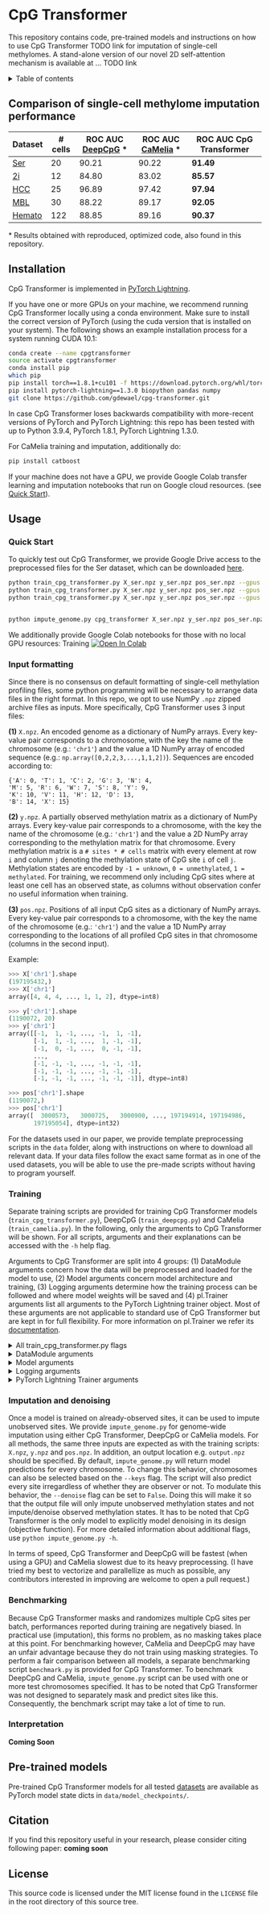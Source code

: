 # CpG Transformer

This repository contains code, pre-trained models and instructions on how to use CpG Transformer TODO link
for imputation of single-cell methylomes.
A stand-alone version of our novel 2D self-attention mechanism is available at ... TODO link


<details><summary>Table of contents</summary>
  
- [Comparison of single-cell methylome imputation performance](#perf-comp)
- [Installation](#install)
- [Usage](#usage)
  - [Quick Start](#quickstart)
  - [Input formatting](#input)
  - [Training](#train)
  - [Imputation and denoising](#impute)
  - [Benchmarking](#benchmark)
  - [Interpretation](#interpret)
- [Pre-trained models](#pretrained)
- [Citation](#citation)
- [License](#license)
</details>


## Comparison of single-cell methylome imputation performance <a name="perf-comp"></a>

| Dataset | # cells | ROC AUC [DeepCpG](https://doi.org/10.1186/s13059-017-1189-z) \* | ROC AUC [CaMelia](https://doi.org/10.1093/bioinformatics/btab029) \* | ROC AUC CpG Transformer |
| - | - | - | - | - | 
| [Ser](https://www.ncbi.nlm.nih.gov/geo/query/acc.cgi?acc=GSE56879) | 20 | 90.21 | 90.22 | **91.49** | 
| [2i](https://www.ncbi.nlm.nih.gov/geo/query/acc.cgi?acc=GSE56879) | 12 | 84.80 | 83.02 | **85.57** | 
| [HCC](https://www.ncbi.nlm.nih.gov/geo/query/acc.cgi?acc=GSE65364) | 25 | 96.89 | 97.42 | **97.94** | 
| [MBL](https://www.ncbi.nlm.nih.gov/geo/query/acc.cgi?acc=GSE125499) | 30 | 88.22 | 89.17 | **92.05** |
| [Hemato](https://www.ncbi.nlm.nih.gov/geo/query/acc.cgi?acc=GSE87197) | 122 | 88.85 | 89.16 | **90.37** |


\* Results obtained with reproduced, optimized code, also found in this repository.


## Installation <a name="install"></a>

CpG Transformer is implemented in [PyTorch Lightning](https://github.com/PyTorchLightning/pytorch-lightning).

If you have one or more GPUs on your machine, we recommend running CpG Transformer locally using a conda environment.
Make sure to install the correct version of PyTorch (using the cuda version that is installed on your system).
The following shows an example installation process for a system running CUDA 10.1:

```bash
conda create --name cpgtransformer
source activate cpgtransformer
conda install pip
which pip
pip install torch==1.8.1+cu101 -f https://download.pytorch.org/whl/torch_stable.html
pip install pytorch-lightning==1.3.0 biopython pandas numpy
git clone https://github.com/gdewael/cpg-transformer.git
```

In case CpG Transformer loses backwards compatibility with more-recent versions of PyTorch and PyTorch Lightning: this repo has been tested with up to Python 3.9.4, PyTorch 1.8.1, PyTorch Lightning 1.3.0.

For CaMelia training and imputation, additionally do:
```bash
pip install catboost
```

If your machine does not have a GPU, we provide Google Colab transfer learning and imputation notebooks that run on Google cloud resources. (see [Quick Start](#quickstart)).


## Usage <a name="usage"></a>

### Quick Start  <a name="quickstart"></a>


To quickly test out CpG Transformer, we provide Google Drive access to the preprocessed files for the Ser dataset, which can be downloaded [here](https://drive.google.com/drive/folders/1zNvyOX0F0ztDFEsgwaeTdsxJYo0_fQgg).

```bash
python train_cpg_transformer.py X_ser.npz y_ser.npz pos_ser.npz --gpus 1 # train from scratch with one gpu
python train_cpg_transformer.py X_ser.npz y_ser.npz pos_ser.npz --gpus 2 --accelerator ddp # train with multiple gpus
python train_cpg_transformer.py X_ser.npz y_ser.npz pos_ser.npz --gpus 1 --transfer_checkpoint data/model_checkpoints/Ser_model.pt # transfer learning


python impute_genome.py cpg_transformer X_ser.npz y_ser.npz pos_ser.npz --model_checkpoint path/to/saved/model.ckpt
```

We additionally provide Google Colab notebooks for those with no local GPU resources: Training [![Open In Colab](https://colab.research.google.com/assets/colab-badge.svg)](https://colab.research.google.com/github/gdewael/cpg-transformer/blob/main/notebooks/train_cpg_transformer.ipynb)


### Input formatting  <a name="input"></a>

Since there is no consensus on default formatting of single-cell methylation profiling files, some python programming will be necessary to arrange data files in the right format. In this repo, we opt to use NumPy `.npz` zipped archive files as inputs. More specifically, CpG Transformer uses 3 input files:

**(1)** `X.npz`. An encoded genome as a dictionary of NumPy arrays. Every key-value pair corresponds to a chromosome, with the key the name of the chromosome (e.g.: `'chr1'`) and the value a 1D NumPy array of encoded sequence (e.g.: `np.array([0,2,2,3,...,1,1,2])`). Sequences are encoded according to:
```
{'A': 0, 'T': 1, 'C': 2, 'G': 3, 'N': 4,
'M': 5, 'R': 6, 'W': 7, 'S': 8, 'Y': 9,
'K': 10, 'V': 11, 'H': 12, 'D': 13,
'B': 14, 'X': 15}
```

**(2)** `y.npz`. A partially observed methylation matrix as a dictionary of NumPy arrays. Every key-value pair corresponds to a chromosome, with the key the name of the chromosome (e.g.: `'chr1'`) and the value a 2D NumPy array corresponding to the methylation matrix for that chromosome. Every methylation matrix is a `# sites * # cells` matrix with every element at row `i` and column `j` denoting the methylation state of CpG site `i` of cell `j`. Methylation states are encoded by `-1 = unknown`, `0 = unmethylated`, `1 = methylated`. For training, we recommend only including CpG sites where at least one cell has an observed state, as columns without observation confer no useful information when training.

**(3)** `pos.npz`. Positions of all input CpG sites as a dictionary of NumPy arrays. Every key-value pair corresponds to a chromosome, with the key the name of the chromosome (e.g.: `'chr1'`) and the value a 1D NumPy array corresponding to the locations of all profiled CpG sites in that chromosome (columns in the second input).

Example:

```python
>>> X['chr1'].shape
(197195432,)
>>> X['chr1']
array([4, 4, 4, ..., 1, 1, 2], dtype=int8)

>>> y['chr1'].shape
(1190072, 20)
>>> y['chr1']
array([[-1,  1, -1, ..., -1,  1, -1],
       [-1,  1, -1, ...,  1, -1, -1],
       [-1,  0, -1, ...,  0, -1, -1],
       ...,
       [-1, -1, -1, ..., -1, -1, -1],
       [-1, -1, -1, ..., -1, -1, -1],
       [-1, -1, -1, ..., -1, -1, -1]], dtype=int8)

>>> pos['chr1'].shape
(1190072,)
>>> pos['chr1']
array([  3000573,   3000725,   3000900, ..., 197194914, 197194986,
       197195054], dtype=int32)
```

For the datasets used in our paper, we provide template preprocessing scripts in the `data` folder, along with instructions on where to download all relevant data. If your data files follow the exact same format as in one of the used datasets, you will be able to use the pre-made scripts without having to program yourself.

<!-- TODO simple script for simple tsv file inputs. also for converting np arrays to tsv files.-->

### Training <a name="train"></a>

Separate training scripts are provided for training CpG Transformer models (`train_cpg_transformer.py`), DeepCpG (`train_deepcpg.py`) and CaMelia (`train_camelia.py`). In the following, only the arguments to CpG Transformer will be shown. For all scripts, arguments and their explanations can be accessed with the `-h` help flag.

Arguments to CpG Transformer are split into 4 groups: (1) DataModule arguments concern how the data will be preprocessed and loaded for the model to use, (2) Model arguments concern model architecture and training, (3) Logging arguments determine how the training process can be followed and where model weights will be saved and (4) pl.Trainer arguments list all arguments to the PyTorch Lightning trainer object. Most of these arguments are not applicable to standard use of CpG Transformer but are kept in for full flexibility. For more information on pl.Trainer we refer its [documentation](https://pytorch-lightning.readthedocs.io/en/latest/common/trainer.html#).


<details><summary>All train_cpg_transformer.py flags</summary>

```
python train_cpg_transformer.py -h
usage: train_cpg_transformer.py [-h] [--segment_size int] [--fracs float [float ...]]
                                [--mask_p float] [--mask_random_p float] [--resample_cells int]
                                [--resample_cells_val int] [--val_keys str [str ...]]
                                [--test_keys str [str ...]] [--batch_size int] [--n_workers int]
                                [--transfer_checkpoint str] [--RF int] [--n_conv_layers int]
                                [--DNA_embed_size int] [--cell_embed_size int]
                                [--CpG_embed_size int] [--n_transformers int] [--act str]
                                [--transf_hsz int] [--n_heads int] [--head_dim int]
                                [--window int] [--layernorm boolean] [--CNN_do float]
                                [--transf_do float] [--lr float] [--lr_decay_factor float]
                                [--warmup_steps int] [--tensorboard boolean] [--log_folder str]
                                [--experiment_name str] [--earlystop boolean] [--patience int]
                                [--logger [str_to_bool]] [--checkpoint_callback [str_to_bool]]
                                [--default_root_dir str] [--gradient_clip_val float]
                                [--gradient_clip_algorithm str] [--process_position int]
                                [--num_nodes int] [--num_processes int]
                                [--gpus _gpus_allowed_type] [--auto_select_gpus [str_to_bool]]
                                [--tpu_cores _gpus_allowed_type] [--log_gpu_memory str]
                                [--progress_bar_refresh_rate int]
                                [--overfit_batches _int_or_float_type] [--track_grad_norm float]
                                [--check_val_every_n_epoch int]
                                [--fast_dev_run [str_to_bool_or_int]]
                                [--accumulate_grad_batches int] [--max_epochs int]
                                [--min_epochs int] [--max_steps int] [--min_steps int]
                                [--max_time str] [--limit_train_batches _int_or_float_type]
                                [--limit_val_batches _int_or_float_type]
                                [--limit_test_batches _int_or_float_type]
                                [--limit_predict_batches _int_or_float_type]
                                [--val_check_interval _int_or_float_type]
                                [--flush_logs_every_n_steps int] [--log_every_n_steps int]
                                [--accelerator str] [--sync_batchnorm [str_to_bool]]
                                [--precision int] [--weights_summary str]
                                [--weights_save_path str] [--num_sanity_val_steps int]
                                [--truncated_bptt_steps int] [--resume_from_checkpoint str]
                                [--profiler str] [--benchmark [str_to_bool]]
                                [--deterministic [str_to_bool]]
                                [--reload_dataloaders_every_epoch [str_to_bool]]
                                [--auto_lr_find [str_to_bool_or_str]]
                                [--replace_sampler_ddp [str_to_bool]]
                                [--terminate_on_nan [str_to_bool]]
                                [--auto_scale_batch_size [str_to_bool_or_str]]
                                [--prepare_data_per_node [str_to_bool]] [--plugins str]
                                [--amp_backend str] [--amp_level str] [--distributed_backend str]
                                [--move_metrics_to_cpu [str_to_bool]]
                                [--multiple_trainloader_mode str]
                                [--stochastic_weight_avg [str_to_bool]]
                                X y pos

Training script for CpG Transformer.

positional arguments:
  X                     NumPy file containing encoded genome.
  y                     NumPy file containing methylation matrix.
  pos                   NumPy file containing positions of CpG sites.

optional arguments:
  -h, --help            show this help message and exit
```

</details>

<details><summary>DataModule arguments</summary>
    
```
DataModule:
  Data Module arguments

  --segment_size int    Bin size in number of CpG sites (columns) that every batch will contain.
                        If GPU memory is exceeded, this option can be lowered. (default: 1024)
  --fracs float [float ...]
                        Fraction of every chromosome that will go to train, val, test
                        respectively. Is ignored for chromosomes that occur in --val_keys or
                        --test_keys. (default: [1, 0, 0])
  --mask_p float        How many sites to mask each batch as a percentage of the number of
                        columns in the batch. (default: 0.25)
  --mask_random_p float
                        The percentage of masked sites to instead randomize. (default: 0.2)
  --resample_cells int  Whether to resample cells every training batch. Reduces complexity. If
                        GPU memory is exceeded, this option can be used. (default: None)
  --resample_cells_val int
                        Whether to resample cells every validation batch. If GPU memory is
                        exceeded, this option can be used. (default: None)
  --val_keys str [str ...]
                        Names/keys of validation chromosomes. (default: ['chr5'])
  --test_keys str [str ...]
                        Names/keys of test chromosomes. (default: ['chr10'])
  --batch_size int      Batch size. (default: 1)
  --n_workers int       Number of worker threads to use in data loading. Increase if you
                        experience a CPU bottleneck. (default: 4)
```
    
</details>

<details><summary>Model arguments</summary>
    
```
Model:
  CpG Transformer Hyperparameters

  --transfer_checkpoint str
                        .ckpt file to transfer model weights from. Has to be either a `.ckpt`
                        pytorch lightning checkpoint or a `.pt` pytorch state_dict. If a `.ckpt`
                        file is provided, then all following model arguments will not be used
                        (apart from `--lr`). If a `.pt` file is provided, then all following
                        model arguments HAVE to correspond to the arguments of the saved model.
                        When doing transfer learning, a lower-than-default learning rate (`--lr`)
                        is advised. (default: None)
  --RF int              Receptive field of the underlying CNN. (default: 1001)
  --n_conv_layers int   Number of convolutional layers, only 2 or 3 are possible. (default: 2)
  --DNA_embed_size int  Output embedding hidden size of the CNN. (default: 32)
  --cell_embed_size int
                        Cell embedding hidden size. (default: 32)
  --CpG_embed_size int  CpG embedding hidden size. (default: 32)
  --n_transformers int  Number of transformer modules to use. (default: 4)
  --act str             Activation function in transformer feed-forward, either relu or gelu.
                        (default: relu)
  --transf_hsz int      Hidden dimension size in the transformer. (default: 64)
  --n_heads int         Number of self-attention heads. (default: 8)
  --head_dim int        Hidden dimensionality of each head. (default: 8)
  --window int          Window size of 2D sliding window attention, should be odd. (default: 21)
  --layernorm boolean   Whether to apply layernorm in transformer modules. (default: True)
  --CNN_do float        Dropout rate in the CNN to embed DNA context. (default: 0.0)
  --transf_do float     Dropout rate on the self-attention matrix. (default: 0.2)
  --lr float            Learning rate. (default: 0.0005)
  --lr_decay_factor float
                        Learning rate multiplicative decay applied after every epoch. (default:
                        0.9)
  --warmup_steps int    Number of steps over which the learning rate will linearly warm up.
                        (default: 1000)
```
    
</details>

<details><summary>Logging arguments</summary>
    
```
Logging:
  Logging arguments

  --tensorboard boolean
                        Whether to use tensorboard. If True, then training progress can be
                        followed by using (1) `tensorboard --logdir logfolder/` in a separate
                        terminal and (2) accessing at localhost:6006. (default: True)
  --log_folder str      Folder where the tensorboard logs will be saved. Will additinally contain
                        saved model checkpoints. (default: logfolder)
  --experiment_name str
                        Name of the run within the log folder. (default: experiment)
  --earlystop boolean   Whether to use early stopping after the validation loss has not decreased
                        for `patience` epochs. (default: True)
  --patience int        Number of epochs to wait for a possible decrease in validation loss
                        before early stopping. (default: 10)
```
    
</details>

<details><summary>PyTorch Lightning Trainer arguments</summary>
    
```
pl.Trainer:
  --logger [str_to_bool]
                        Logger (or iterable collection of loggers) for experiment tracking. A
                        ``True`` value uses the default ``TensorBoardLogger``. ``False`` will
                        disable logging. (default: True)
  --checkpoint_callback [str_to_bool]
                        If ``True``, enable checkpointing. It will configure a default
                        ModelCheckpoint callback if there is no user-defined ModelCheckpoint in
                        :paramref:`~pytorch_lightning.trainer.trainer.Trainer.callbacks`.
                        (default: True)
  --default_root_dir str
                        Default path for logs and weights when no logger/ckpt_callback passed.
                        Default: ``os.getcwd()``. Can be remote file paths such as
                        `s3://mybucket/path` or 'hdfs://path/' (default: None)
  --gradient_clip_val float
                        0 means don't clip. (default: 0.0)
  --gradient_clip_algorithm str
                        'value' means clip_by_value, 'norm' means clip_by_norm. Default: 'norm'
                        (default: norm)
  --process_position int
                        orders the progress bar when running multiple models on same machine.
                        (default: 0)
  --num_nodes int       number of GPU nodes for distributed training. (default: 1)
  --num_processes int   number of processes for distributed training with
                        distributed_backend="ddp_cpu" (default: 1)
  --gpus _gpus_allowed_type
                        number of gpus to train on (int) or which GPUs to train on (list or str)
                        applied per node (default: None)
  --auto_select_gpus [str_to_bool]
                        If enabled and `gpus` is an integer, pick available gpus automatically.
                        This is especially useful when GPUs are configured to be in "exclusive
                        mode", such that only one process at a time can access them. (default:
                        False)
  --tpu_cores _gpus_allowed_type
                        How many TPU cores to train on (1 or 8) / Single TPU to train on [1]
                        (default: None)
  --log_gpu_memory str  None, 'min_max', 'all'. Might slow performance (default: None)
  --progress_bar_refresh_rate int
                        How often to refresh progress bar (in steps). Value ``0`` disables
                        progress bar. Ignored when a custom progress bar is passed to
                        :paramref:`~Trainer.callbacks`. Default: None, means a suitable value
                        will be chosen based on the environment (terminal, Google COLAB, etc.).
                        (default: None)
  --overfit_batches _int_or_float_type
                        Overfit a fraction of training data (float) or a set number of batches
                        (int). (default: 0.0)
  --track_grad_norm float
                        -1 no tracking. Otherwise tracks that p-norm. May be set to 'inf'
                        infinity-norm. (default: -1)
  --check_val_every_n_epoch int
                        Check val every n train epochs. (default: 1)
  --fast_dev_run [str_to_bool_or_int]
                        runs n if set to ``n`` (int) else 1 if set to ``True`` batch(es) of
                        train, val and test to find any bugs (ie: a sort of unit test). (default:
                        False)
  --accumulate_grad_batches int
                        Accumulates grads every k batches or as set up in the dict. (default: 1)
  --max_epochs int      Stop training once this number of epochs is reached. Disabled by default
                        (None). If both max_epochs and max_steps are not specified, defaults to
                        ``max_epochs`` = 1000. (default: None)
  --min_epochs int      Force training for at least these many epochs. Disabled by default
                        (None). If both min_epochs and min_steps are not specified, defaults to
                        ``min_epochs`` = 1. (default: None)
  --max_steps int       Stop training after this number of steps. Disabled by default (None).
                        (default: None)
  --min_steps int       Force training for at least these number of steps. Disabled by default
                        (None). (default: None)
  --max_time str        Stop training after this amount of time has passed. Disabled by default
                        (None). The time duration can be specified in the format DD:HH:MM:SS
                        (days, hours, minutes seconds), as a :class:`datetime.timedelta`, or a
                        dictionary with keys that will be passed to :class:`datetime.timedelta`.
                        (default: None)
  --limit_train_batches _int_or_float_type
                        How much of training dataset to check (float = fraction, int =
                        num_batches) (default: 1.0)
  --limit_val_batches _int_or_float_type
                        How much of validation dataset to check (float = fraction, int =
                        num_batches) (default: 1.0)
  --limit_test_batches _int_or_float_type
                        How much of test dataset to check (float = fraction, int = num_batches)
                        (default: 1.0)
  --limit_predict_batches _int_or_float_type
                        How much of prediction dataset to check (float = fraction, int =
                        num_batches) (default: 1.0)
  --val_check_interval _int_or_float_type
                        How often to check the validation set. Use float to check within a
                        training epoch, use int to check every n steps (batches). (default: 1.0)
  --flush_logs_every_n_steps int
                        How often to flush logs to disk (defaults to every 100 steps). (default:
                        100)
  --log_every_n_steps int
                        How often to log within steps (defaults to every 50 steps). (default: 50)
  --accelerator str     Previously known as distributed_backend (dp, ddp, ddp2, etc...). Can also
                        take in an accelerator object for custom hardware. (default: None)
  --sync_batchnorm [str_to_bool]
                        Synchronize batch norm layers between process groups/whole world.
                        (default: False)
  --precision int       Double precision (64), full precision (32) or half precision (16). Can be
                        used on CPU, GPU or TPUs. (default: 32)
  --weights_summary str
                        Prints a summary of the weights when training begins. (default: top)
  --weights_save_path str
                        Where to save weights if specified. Will override default_root_dir for
                        checkpoints only. Use this if for whatever reason you need the
                        checkpoints stored in a different place than the logs written in
                        `default_root_dir`. Can be remote file paths such as `s3://mybucket/path`
                        or 'hdfs://path/' Defaults to `default_root_dir`. (default: None)
  --num_sanity_val_steps int
                        Sanity check runs n validation batches before starting the training
                        routine. Set it to `-1` to run all batches in all validation dataloaders.
                        (default: 2)
  --truncated_bptt_steps int
                        Deprecated in v1.3 to be removed in 1.5. Please use :paramref:`~pytorch_l
                        ightning.core.lightning.LightningModule.truncated_bptt_steps` instead.
                        (default: None)
  --resume_from_checkpoint str
                        Path/URL of the checkpoint from which training is resumed. If there is no
                        checkpoint file at the path, start from scratch. If resuming from mid-
                        epoch checkpoint, training will start from the beginning of the next
                        epoch. (default: None)
  --profiler str        To profile individual steps during training and assist in identifying
                        bottlenecks. (default: None)
  --benchmark [str_to_bool]
                        If true enables cudnn.benchmark. (default: False)
  --deterministic [str_to_bool]
                        If true enables cudnn.deterministic. (default: False)
  --reload_dataloaders_every_epoch [str_to_bool]
                        Set to True to reload dataloaders every epoch. (default: False)
  --auto_lr_find [str_to_bool_or_str]
                        If set to True, will make trainer.tune() run a learning rate finder,
                        trying to optimize initial learning for faster convergence.
                        trainer.tune() method will set the suggested learning rate in self.lr or
                        self.learning_rate in the LightningModule. To use a different key set a
                        string instead of True with the key name. (default: False)
  --replace_sampler_ddp [str_to_bool]
                        Explicitly enables or disables sampler replacement. If not specified this
                        will toggled automatically when DDP is used. By default it will add
                        ``shuffle=True`` for train sampler and ``shuffle=False`` for val/test
                        sampler. If you want to customize it, you can set
                        ``replace_sampler_ddp=False`` and add your own distributed sampler.
                        (default: True)
  --terminate_on_nan [str_to_bool]
                        If set to True, will terminate training (by raising a `ValueError`) at
                        the end of each training batch, if any of the parameters or the loss are
                        NaN or +/-inf. (default: False)
  --auto_scale_batch_size [str_to_bool_or_str]
                        If set to True, will `initially` run a batch size finder trying to find
                        the largest batch size that fits into memory. The result will be stored
                        in self.batch_size in the LightningModule. Additionally, can be set to
                        either `power` that estimates the batch size through a power search or
                        `binsearch` that estimates the batch size through a binary search.
                        (default: False)
  --prepare_data_per_node [str_to_bool]
                        If True, each LOCAL_RANK=0 will call prepare data. Otherwise only
                        NODE_RANK=0, LOCAL_RANK=0 will prepare data (default: True)
  --plugins str         Plugins allow modification of core behavior like ddp and amp, and enable
                        custom lightning plugins. (default: None)
  --amp_backend str     The mixed precision backend to use ("native" or "apex") (default: native)
  --amp_level str       The optimization level to use (O1, O2, etc...). (default: O2)
  --distributed_backend str
                        deprecated. Please use 'accelerator' (default: None)
  --move_metrics_to_cpu [str_to_bool]
                        Whether to force internal logged metrics to be moved to cpu. This can
                        save some gpu memory, but can make training slower. Use with attention.
                        (default: False)
  --multiple_trainloader_mode str
                        How to loop over the datasets when there are multiple train loaders. In
                        'max_size_cycle' mode, the trainer ends one epoch when the largest
                        dataset is traversed, and smaller datasets reload when running out of
                        their data. In 'min_size' mode, all the datasets reload when reaching the
                        minimum length of datasets. (default: max_size_cycle)
  --stochastic_weight_avg [str_to_bool]
                        Whether to use `Stochastic Weight Averaging (SWA)
                        <https://pytorch.org/blog/pytorch-1.6-now-includes-stochastic-weight-
                        averaging/>_` (default: False)
```
    
</details>

### Imputation and denoising <a name="impute"></a>

Once a model is trained on already-observed sites, it can be used to impute unobserved sites. We provide `impute_genome.py` for genome-wide imputation using either CpG Transformer, DeepCpG or CaMelia models. For all methods, the same three inputs are expected as with the training scripts: `X.npz`, `y.npz` and `pos.npz`. In addition, an output location e.g. `output.npz` should be specified. By default, `impute_genome.py` will return model predictions for every chromosome. To change this behavior, chromosomes can also be selected based on the `--keys` flag. The script will also predict every site irregardless of whether they are observer or not. To modulate this behavior, the `--denoise` flag can be set to `False`. Doing this will make it so that the output file will only impute unobserved methylation states and not impute/denoise observed methylation states. It has to be noted that CpG Transformer is the only model to explicitly model denoising in its design (objective function). For more detailed information about additional flags, use `python impute_genome.py -h`.

In terms of speed, CpG Transformer and DeepCpG will be fastest (when using a GPU) and CaMelia slowest due to its heavy preprocessing. (I have tried my best to vectorize and parallellize as much as possible, any contributors interested in improving are welcome to open a pull request.)


### Benchmarking <a name="benchmark"></a>

Because CpG Transformer masks and randomizes multiple CpG sites per batch, performances reported during training are negatively biased. In practical use (imputation), this forms no problem, as no masking takes place at this point. For benchmarking however, CaMelia and DeepCpG may have an unfair advantage because they do not train using masking strategies. To perform a fair comparison between all models, a separate benchmarking script `benchmark.py` is provided for CpG Transformer. To benchmark DeepCpG and CaMelia, `impute_genome.py` script can be used with one or more test chromosomes specified. It has to be noted that CpG Transformer was not designed to separately mask and predict sites like this. Consequently, the benchmark script may take a lot of time to run.


### Interpretation <a name="interpret"></a>

**Coming Soon** <!-- TODO -->

## Pre-trained models <a name="pretrained"></a>

Pre-trained CpG Transformer models for all tested [datasets](#perf-comp) are available as PyTorch model state dicts in `data/model_checkpoints/`.

## Citation <a name="citation"></a>

If you find this repository useful in your research, please consider citing following paper: **coming soon** <!-- TODO -->

## License <a name="license"></a>

This source code is licensed under the MIT license found in the `LICENSE` file in the root directory of this source tree.
